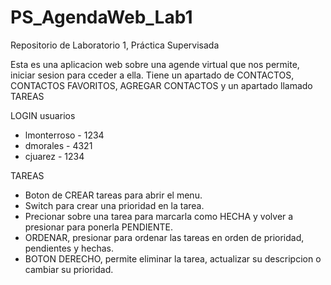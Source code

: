 # PS_AgendaWeb_Lab1
Repositorio de Laboratorio 1, Práctica Supervisada  

Esta es una aplicacion web sobre una agende virtual que nos permite, iniciar sesion para cceder a ella.
Tiene un apartado de CONTACTOS, CONTACTOS FAVORITOS, AGREGAR CONTACTOS y un apartado llamado TAREAS

LOGIN
usuarios
- lmonterroso   - 1234
- dmorales      - 4321
- cjuarez       - 1234

TAREAS
- Boton de CREAR tareas para abrir el menu.
- Switch para crear una prioridad en la tarea.
- Precionar sobre una tarea para marcarla como HECHA y volver a presionar para ponerla PENDIENTE.
- ORDENAR, presionar para ordenar las tareas en orden de prioridad, pendientes y hechas.
- BOTON DERECHO, permite eliminar la tarea, actualizar su descripcion o cambiar su prioridad.
